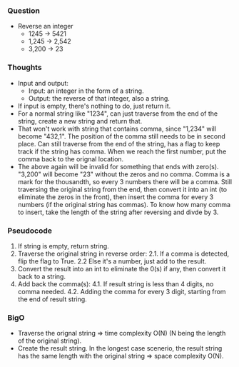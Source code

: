 ### Question
- Reverse an integer
    - 1245	-> 5421
    - 1,245 -> 2,542
    - 3,200 -> 23

### Thoughts
- Input and output:
    - Input: an integer in the form of a string.
    - Output: the reverse of that integer, also a string.
- If input is empty, there's nothing to do, just return it.
- For a normal string like "1234", can just traverse from the end of the string, create a new string and return that.
- That won't work with string that contains comma, since "1,234" will become "432,1". The position of the comma still needs to be in second place. Can still traverse from the end of the string, has a flag to keep track if the string has comma. When we reach the first number, put the comma back to the orignal location.
- The above again will be invalid for something that ends with zero(s). "3,200" will become "23" without the zeros and no comma. Comma is a mark for the thousandth, so every 3 numbers there will be a comma. Still traversing the original string from the end, then convert it into an int (to eliminate the zeros in the front), then insert the comma for every 3 numbers (if the original string has commas). To know how many comma to insert, take the length of the string after reversing and divde by 3.

### Pseudocode
1. If string is empty, return string.
2. Traverse the original string in reverse order:
    2.1. If a comma is detected, flip the flag to True.
    2.2 Else it's a number, just add to the result.
3. Convert the result into an int to eliminate the 0(s) if any, then convert it back to a string.
4. Add back the comma(s):
    4.1. If result string is less than 4 digits, no comma needed.
    4.2. Adding the comma for every 3 digit, starting from the end of result string.

### BigO
- Traverse the orignal string => time complexity O(N) (N being the length of the original string).
- Create the result string. In the longest case scenerio, the result string has the same length with the original string => space complexity O(N).